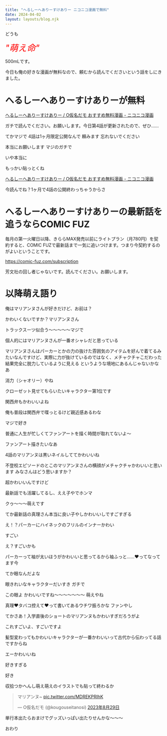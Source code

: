 ```yaml
---
title: "へるしーへありーすけありー ニコニコ漫画で無料"
date: 2024-04-02
layout: layouts/blog.njk
---
```

<p>どうも</p>

<p><em><span style="color: #ff0000"><span style="font-size: 200%">"萌え命"</span></span></em></p>

<p>500mLです。</p>

<p>今日も俺の好きな漫画が無料なので、頼むから読んでくださいという話をしにきました。</p>

<h1>へるしーへありーすけありーが無料</h1>

<p><a href="https://seiga.nicovideo.jp/comic/66336">&#x3078;&#x308B;&#x3057;&#x30FC;&#x3078;&#x3042;&#x308A;&#x30FC;&#x3059;&#x3051;&#x3042;&#x308A;&#x30FC; / O&#x4EEE;&#x540D;&#x3060;&#x30E2; &#x304A;&#x3059;&#x3059;&#x3081;&#x7121;&#x6599;&#x6F2B;&#x753B; - &#x30CB;&#x30B3;&#x30CB;&#x30B3;&#x6F2B;&#x753B;</a></p>

<p>ガチで読んでください。お願いします。今日第4話が更新されたので、ぜひ……</p>

<p>てかマジで 4話は1ヶ月限定公開なんで 頼みます 忘れないでください</p>

<p>本当にお願いします マジのガチで</p>

<p>いや本当に</p>

<p>もっかい貼っとくね</p>

<p><a href="https://seiga.nicovideo.jp/comic/66336">&#x3078;&#x308B;&#x3057;&#x30FC;&#x3078;&#x3042;&#x308A;&#x30FC;&#x3059;&#x3051;&#x3042;&#x308A;&#x30FC; / O&#x4EEE;&#x540D;&#x3060;&#x30E2; &#x304A;&#x3059;&#x3059;&#x3081;&#x7121;&#x6599;&#x6F2B;&#x753B; - &#x30CB;&#x30B3;&#x30CB;&#x30B3;&#x6F2B;&#x753B;</a></p>

<p>今読んでね？1ヶ月で4話の公開終わっちゃうからさ</p>

<h1>へるしーへありーすけありーの最新話を追うならCOMIC FUZ</h1>

<p>毎月の第一火曜日以降、きららMAX発売以前にライトプラン（月780円）を契約すると、COMIC FUZで最新話まで一気に追いつけます。つまり今契約するのがよいということです。</p>

<p><a href="https://comic-fuz.com/subscription" target="_blank" rel="noopener noreferrer">https://comic-fuz.com/subscription</a></p>

<p>芳文社の回し者じゃないです。読んでください。お願いします。</p>

<h1>以降萌え語り</h1>

<p>俺はマリアンヌさんが好きだけど、お前は？</p>

<p>かわいくないですか？マリアンヌさん</p>

<p>トラックスーツ似合う〜〜〜〜〜マジで</p>

<p>個人的にはマリアンヌさんが一番オシャレだと思っている</p>

<p>マリアンヌさんはパーカーとかの力の抜けた雰囲気のアイテムを好んで着てるみたいなんですけど、実際に力が抜けているのではなく、メチャクチャこだわった結果完全に脱力しているように見える というような境地にあるんじゃないかなあ</p>

<p>消力（シャオリー）やね</p>

<p>クローゼット見せてもらいたいキャラクター第1位です</p>

<p>関西弁もかわいいよね</p>

<p>俺も普段は関西弁で喋っとるけど親近感あるわな</p>

<p>マジで好き</p>

<p>普通に人生が忙しくてファンアートを描く時間が取れてないよ〜</p>

<p>ファンアート描きたいなあ</p>

<p>4話のマリアンヌは黒いネイルしててかわいいね</p>

<p>不登校エピソードのとこのマリアンヌさんの横顔がメチャクチャかわいいと思います みなさんはどう思いますか？</p>

<p>超かわいいんですけど</p>

<p>最新話でも活躍してるし、ええ子やでホンマ</p>

<p>クゥ〜〜〜萌えです</p>

<p>てか最新話の真理さん本当に良い子やしかわいいしですごすぎる</p>

<p>え！？パーカーにハイネックのフリルのインナーかわい</p>

<p>すごい</p>

<p>え？すごいかも</p>

<p>パーカーって袖が太いほうがかわいいと思ってるから袖ふっと……❤️ってなってます今</p>

<p>てか眼なんだよな</p>

<p>眼きれいなキャラクターだいすき ガチで</p>

<p>この眼よ かわいいですね〜〜〜〜〜〜〜 萌えやね</p>

<p>真理❤️タバコ控えて❤️って書いてあるウチワ振ろかな ファンやし</p>

<p>てかさあ！入学直後のショートのマリアンヌもかわいすぎだろうがよ</p>

<p>これすごいよ、すごいですよ</p>

<p>髪型変わってもかわいいキャラクターが一番かわいいって古代から伝わってる話ですからね</p>

<p>エーかわいいね</p>

<p>好きすぎる</p>

<p>好き</p>

<p>収拾つかへんし萌え萌えのイラストでも貼って終わるか</p>

<p><blockquote data-conversation="none" class="twitter-tweet" data-lang="ja"><p lang="ja" dir="ltr">マリアンヌ~ <a href="https://t.co/MDREKPRIhK">pic.twitter.com/MDREKPRIhK</a></p>&mdash; O仮名だモ (@kougouseitanosi) <a href="https://twitter.com/kougouseitanosi/status/1696459532938158235?ref_src=twsrc%5Etfw">2023年8月29日</a></blockquote> <script async src="https://platform.twitter.com/widgets.js" charset="utf-8"></script>  </p>

<p>単行本出たらおまけでグッズいっぱい出たりせんかな〜〜〜</p>

<p>おわり</p>